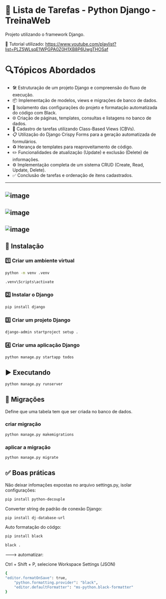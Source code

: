 # 📝 Lista de Tarefas - Python Django - TreinaWeb
Projeto utilizando o framework Django.

🎥 Tutorial utilizado: https://www.youtube.com/playlist?list=PLZ5WLsqE1WPGPA0Z0H1XB8P6UwgTHOSaf

# 🔍Tópicos Abordados
- 🛠️ Estruturação de um projeto Django e compreensão do fluxo de execução.
- 📦 Implementação de modelos, views e migrações de banco de dados.
- 🔐 Isolamento das configurações do projeto e formatação automatizada do código com Black.
- 🌐 Criação de páginas, templates, consultas e listagens no banco de dados.
- 📝 Cadastro de tarefas utilizando Class-Based Views (CBVs).
- 📋 Utilização do Django Crispy Forms para a geração automatizada de formulários.
- ♻️ Herança de templates para reaproveitamento de código.
- ✏️ Funcionalidades de atualização (Update) e exclusão (Delete) de informações.
- ⚙️ Implementação completa de um sistema CRUD (Create, Read, Update, Delete).
- ✅ Conclusão de tarefas e ordenação de itens cadastrados.

-----
![image](https://github.com/user-attachments/assets/c0dd95ec-ad5a-4f7a-9d33-a2d17954d82b)
-----
![image](https://github.com/user-attachments/assets/0413c5f6-c54c-4b8f-ad49-af45b5225f0e)
-----
![image](https://github.com/user-attachments/assets/2da9d9ae-5975-47bf-a148-d05244af653c)
-----

## 🚀 Instalação

### 1️⃣ Criar um ambiente virtual
```bash
python -m venv .venv

.venv\Scripts\activate
```

### 2️⃣ Instalar o Django
```bash
pip install django
```

### 3️⃣ Criar um projeto Django
```bash
django-admin startproject setup .
```

### 4️⃣ Criar uma aplicação Django
```bash
python manage.py startapp todos
```

## ▶️ Executando 
```bash
python manage.py runserver
```

## 🔄 Migrações
Define que uma tabela tem que ser criada no banco de dados.

### criar migração
```bash
python manage.py makemigrations
```

### aplicar a migração
```bash
python manage.py migrate
```

## ✅ Boas práticas
Não deixar infomações expostas no arquivo settings.py, isolar configurações: 
```bash
pip install python-decouple
```

Converter string de padrão de conexão Django:
```bash
pip install dj-database-url
```

Auto formatação do códgo: 
```bash
pip install black

black .
```

---> automatizar: 

Ctrl + Shift + P, selecione Workspace Settings (JSON)
```bash
{ 
"editor.formatOnSave": true,
    "python.formatting.provider": "black",
    "editor.defaultFormatter": "ms-python.black-formatter"
}
```



